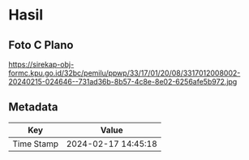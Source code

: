 # Hasil

## Foto C Plano

https://sirekap-obj-formc.kpu.go.id/32bc/pemilu/ppwp/33/17/01/20/08/3317012008002-20240215-024646--731ad36b-8b57-4c8e-8e02-6256afe5b972.jpg


## Metadata

| Key        | Value               |
| ---------- | ------------------- |
| Time Stamp | 2024-02-17 14:45:18 |



